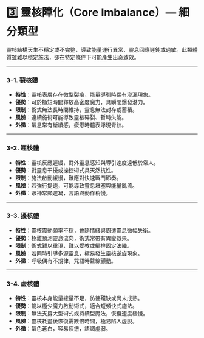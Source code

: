 # 3️⃣ 靈核障化（Core Imbalance）— 細分類型

靈核結構天生不穩定或不完整，導致能量運行異常、靈息回應遲鈍或過敏。此類體質雖難以穩定施法，卻在特定條件下可能產生出奇致效。

---

### 3-1. 裂核體
- **特性**：靈核表層存在微型裂痕，能量導引時偶有滲漏現象。
- **優勢**：可於極短時間釋放高密度魔力，具瞬間爆發潛力。
- **限制**：術式無法長時間維持，靈息無法封存或蓄積。
- **風險**：連續施術可能導致靈核碎裂、暫時失能。
- **外徵**：氣息常有斷續感，疲憊時體表浮現青紋。

---

### 3-2. 遲核體
- **特性**：靈核反應遲緩，對外靈息感知與導引速度遠低於常人。
- **優勢**：對靈息干擾或操控術式具天然抗性。
- **限制**：施法啟動緩慢，難應對快速戰鬥節奏。
- **風險**：若強行提速，可能導致靈息堵塞與能量亂流。
- **外徵**：眼神常顯遲凝，言語與動作稍慢。

---

### 3-3. 擾核體
- **特性**：靈核震動頻率不穩，會隨情緒與周遭靈息微幅失衡。
- **優勢**：極難預測靈息流向，術式常帶有異變效果。
- **限制**：術式難以重現，難以受教或編排固定法陣。
- **風險**：若同時引導多源靈息，極易發生靈核逆旋現象。
- **外徵**：呼吸偶有不規律，咒語時聲線顫動。

---

### 3-4. 虛核體
- **特性**：靈核本身能量總量不足，彷彿殘缺或尚未成熟。
- **優勢**：能以極少魔力啟動術式，適合短頻快式施法。
- **限制**：無法支撐大型術式或持續型魔法，恢復速度緩慢。
- **風險**：靈核耗盡後恢復需數倍時間，極易陷入虛脫。
- **外徵**：氣色蒼白，容易疲憊，語調虛弱。

